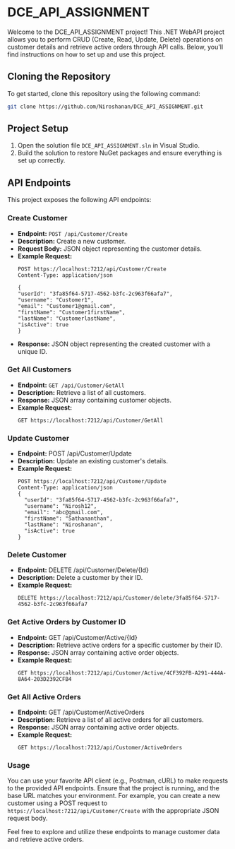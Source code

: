 # DCE_API_ASSIGNMENT

Welcome to the DCE_API_ASSIGNMENT project! This .NET WebAPI project allows you to perform CRUD (Create, Read, Update, Delete) operations on customer details and retrieve active orders through API calls. Below, you'll find instructions on how to set up and use this project.

## Cloning the Repository
To get started, clone this repository using the following command:

```bash
git clone https://github.com/Niroshanan/DCE_API_ASSIGNMENT.git
```
## Project Setup
1. Open the solution file `DCE_API_ASSIGNMENT.sln` in Visual Studio.
2. Build the solution to restore NuGet packages and ensure everything is set up correctly.

## API Endpoints
This project exposes the following API endpoints:

### Create Customer
- **Endpoint:** `POST /api/Customer/Create`
- **Description:** Create a new customer.
- **Request Body:** JSON object representing the customer details.
- **Example Request:**
  ```http
  POST https://localhost:7212/api/Customer/Create
  Content-Type: application/json
  
  {
  "userId": "3fa85f64-5717-4562-b3fc-2c963f66afa7",
  "username": "Customer1",
  "email": "Customer1@gmail.com",
  "firstName": "Customer1firstName",
  "lastName": "CustomerlastName",
  "isActive": true
  }
- **Response:** JSON object representing the created customer with a unique ID.
### Get All Customers
- **Endpoint:** `GET /api/Customer/GetAll`
- **Description:** Retrieve a list of all customers.
- **Response:** JSON array containing customer objects.
- **Example Request:**
  ```http
  GET https://localhost:7212/api/Customer/GetAll
  
### Update Customer
- **Endpoint:** POST /api/Customer/Update
- **Description:** Update an existing customer's details.
- **Example Request:**
  ```http
  POST https://localhost:7212/api/Customer/Update
  Content-Type: application/json
  {
    "userId": "3fa85f64-5717-4562-b3fc-2c963f66afa7",
    "username": "Nirosh12",
    "email": "abc@gmail.com",
    "firstName": "Sathananthan",
    "lastName": "Niroshanan",
    "isActive": true
  }

### Delete Customer
- **Endpoint:** DELETE /api/Customer/Delete/{Id}
- **Description:** Delete a customer by their ID.
- **Example Request:**
  ```http
  DELETE https://localhost:7212/api/Customer/delete/3fa85f64-5717-4562-b3fc-2c963f66afa7

### Get Active Orders by Customer ID
- **Endpoint:** GET /api/Customer/Active/{Id}
- **Description:** Retrieve active orders for a specific customer by their ID.
- **Response:** JSON array containing active order objects.
- **Example Request:**
  ```http
  GET https://localhost:7212/api/Customer/Active/4CF392FB-A291-444A-8A64-203D2392CFB4

### Get All Active Orders
- **Endpoint:** GET /api/Customer/ActiveOrders
- **Description:** Retrieve a list of all active orders for all customers.
- **Response:** JSON array containing active order objects.
- **Example Request:**
  ```http
  GET https://localhost:7212/api/Customer/ActiveOrders
  
### Usage
You can use your favorite API client (e.g., Postman, cURL) to make requests to the provided API endpoints. Ensure that the project is running, and the base URL matches your environment.
For example, you can create a new customer using a POST request to `https://localhost:7212/api/Customer/Create` with the appropriate JSON request body.

Feel free to explore and utilize these endpoints to manage customer data and retrieve active orders.







